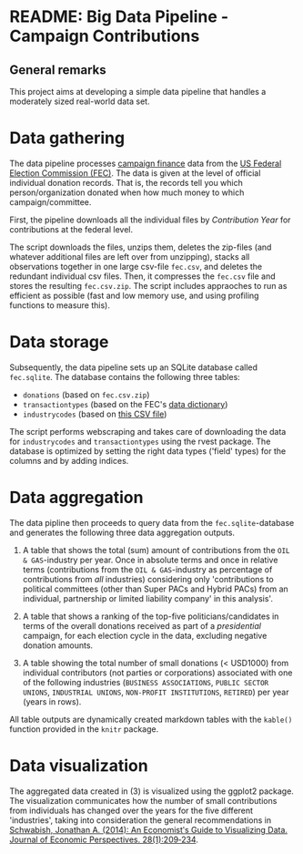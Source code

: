 # README: Big Data Pipeline - Campaign Contributions

## General remarks

This project aims at developing a simple data pipeline that handles a moderately sized real-world data set.


# Data gathering

The data pipeline processes [campaign finance](https://en.wikipedia.org/wiki/Campaign_finance) data from the [US Federal Election Commission (FEC)](https://www.fec.gov/). The data is given at the level of official individual donation records. That is, the records tell you which person/organization donated when how much money to which campaign/committee. 

First, the pipeline downloads all the individual files by *Contribution Year* for contributions at the federal level.

The script downloads the files, unzips them, deletes the zip-files (and whatever additional files are left over from unzipping), stacks all observations together in one large csv-file `fec.csv`, and deletes the redundant individual csv files. Then, it compresses the `fec.csv` file and stores the resulting `fec.csv.zip`. The script includes appraoches to run as efficient as possible (fast and low memory use, and using profiling functions to measure this).


# Data storage

Subsequently, the data pipeline sets up an SQLite database called `fec.sqlite`. The database contains the following three tables:

- `donations` (based on `fec.csv.zip`)
- `transactiontypes` (based on the FEC's [data dictionary](https://classic.fec.gov/finance/disclosure/metadata/DataDictionaryTransactionTypeCodes.shtml))
- `industrycodes` (based on [this CSV file](http://assets.transparencydata.org.s3.amazonaws.com/docs/catcodes.csv))

The script performs webscraping and takes care of downloading the data for `industrycodes` and `transactiontypes` using the rvest package. The database is optimized by setting the right data types ('field' types) for the columns and by adding indices.


# Data aggregation

The data pipline then proceeds to query data from the `fec.sqlite`-database and generates the following three data aggregation outputs. 

 1. A table that shows the total (sum) amount of contributions from the `OIL & GAS`-industry per year. Once in absolute terms and once in relative terms (contributions from the `OIL & GAS`-industry as percentage of contributions from *all* industries) considering only 'contributions to political committees (other than Super PACs and Hybrid PACs) from an individual, partnership or limited liability company' in this analysis'.
 
 2. A table that shows a ranking of the top-five politicians/candidates in terms of the overall donations received as part of a *presidential* campaign, for each election cycle in the data, excluding negative donation amounts.

 3. A table showing the total number of small donations (< USD1000) from individual contributors (not parties or corporations) associated with one of the following industries (`BUSINESS ASSOCIATIONS`, `PUBLIC SECTOR UNIONS`, `INDUSTRIAL UNIONS`, `NON-PROFIT INSTITUTIONS`, `RETIRED`) per year (years in rows).

All table outputs are dynamically created markdown tables with the `kable()` function provided in the `knitr` package. 


# Data visualization

The aggregated data created in (3) is visualized using the ggplot2 package. The visualization communicates how the number of small contributions from individuals has changed over the years for the five different 'industries', taking into consideration the general recommendations in [Schwabish, Jonathan A. (2014): An Economistʹs Guide to Visualizing Data. Journal of Economic Perspectives. 28(1):209‐234](https://www.aeaweb.org/articles?id=10.1257/jep.28.1.209).
